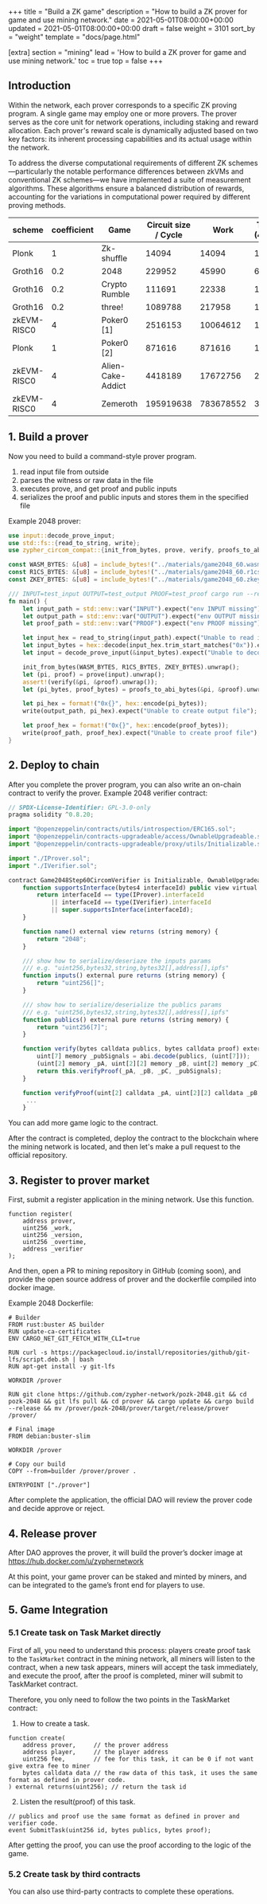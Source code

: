+++
title = "Build a ZK game"
description = "How to build a ZK prover for game and use mining network."
date = 2021-05-01T08:00:00+00:00
updated = 2021-05-01T08:00:00+00:00
draft = false
weight = 3101
sort_by = "weight"
template = "docs/page.html"

[extra]
section = "mining"
lead = 'How to build a ZK prover for game and use mining network.'
toc = true
top = false
+++

## Introduction
Within the network, each prover corresponds to a specific ZK proving program. A single game may employ one or more provers. The prover serves as the core unit for network operations, including staking and reward allocation. Each prover's reward scale is dynamically adjusted based on two key factors: its inherent processing capabilities and its actual usage within the network.

To address the diverse computational requirements of different ZK schemes—particularly the notable performance differences between zkVMs and conventional ZK schemes—we have implemented a suite of measurement algorithms. These algorithms ensure a balanced distribution of rewards, accounting for the variations in computational power required by different proving methods.

| scheme      | coefficient | Game              | Circuit size / Cycle | Work      | Times (4core) | Times (96core) |
|-------------|-------------|-------------------|----------------------|-----------|---------------|----------------|
| Plonk       | 1           | Zk-shuffle        | 14094                | 14094     | 1.93s         | 0.08s          |
| Groth16     | 0.2         | 2048              | 229952               | 45990     | 6.6s          | 0.27s          |
| Groth16     | 0.2         | Crypto Rumble     | 111691               | 22338     | 1.61s         | 0.067s         |
| Groth16     | 0.2         | three!            | 1089788              | 217958    | 18.4s         | 0.79s          |
| zkEVM-RISC0 | 4           | Poker0 [1]        | 2516153              | 10064612  | 1096s         | 84.3s          |
| Plonk       | 1           | Poker0 [2]        | 871616               | 871616    | 107s          | 4.45s          |
| zkEVM-RISC0 | 4           | Alien-Cake-Addict | 4418189              | 17672756  | 2626s         | 150s           |
| zkEVM-RISC0 | 4           | Zemeroth          | 195919638            | 783678552 | 30h           | 4448s          |

## 1. Build a prover
Now you need to build a command-style prover program.

1. read input file from outside
2. parses the witness or raw data in the file
3. executes prove, and get proof and public inputs
4. serializes the proof and public inputs and stores them in the specified file

Example 2048 prover:
```rust
use input::decode_prove_input;
use std::fs::{read_to_string, write};
use zypher_circom_compat::{init_from_bytes, prove, verify, proofs_to_abi_bytes};

const WASM_BYTES: &[u8] = include_bytes!("../materials/game2048_60.wasm");
const R1CS_BYTES: &[u8] = include_bytes!("../materials/game2048_60.r1cs");
const ZKEY_BYTES: &[u8] = include_bytes!("../materials/game2048_60.zkey");

/// INPUT=test_input OUTPUT=test_output PROOF=test_proof cargo run --release
fn main() {
    let input_path = std::env::var("INPUT").expect("env INPUT missing");
    let output_path = std::env::var("OUTPUT").expect("env OUTPUT missing");
    let proof_path = std::env::var("PROOF").expect("env PROOF missing");

    let input_hex = read_to_string(input_path).expect("Unable to read input file");
    let input_bytes = hex::decode(input_hex.trim_start_matches("0x")).expect("Unable to decode input file");
    let input = decode_prove_input(&input_bytes).expect("Unable to decode input");

    init_from_bytes(WASM_BYTES, R1CS_BYTES, ZKEY_BYTES).unwrap();
    let (pi, proof) = prove(input).unwrap();
    assert!(verify(&pi, &proof).unwrap());
    let (pi_bytes, proof_bytes) = proofs_to_abi_bytes(&pi, &proof).unwrap();

    let pi_hex = format!("0x{}", hex::encode(pi_bytes));
    write(output_path, pi_hex).expect("Unable to create output file");

    let proof_hex = format!("0x{}", hex::encode(proof_bytes));
    write(proof_path, proof_hex).expect("Unable to create proof file");
}
```

## 2. Deploy to chain
After you complete the prover program, you can also write an on-chain contract to verify the prover.
Example 2048 verifier contract:
```javascript
// SPDX-License-Identifier: GPL-3.0-only
pragma solidity ^0.8.20;

import "@openzeppelin/contracts/utils/introspection/ERC165.sol";
import "@openzeppelin/contracts-upgradeable/access/OwnableUpgradeable.sol";
import "@openzeppelin/contracts-upgradeable/proxy/utils/Initializable.sol";

import "./IProver.sol";
import "./IVerifier.sol";

contract Game2048Step60CircomVerifier is Initializable, OwnableUpgradeable, ERC165, IProver, IVerifier {
    function supportsInterface(bytes4 interfaceId) public view virtual override(ERC165) returns (bool) {
        return interfaceId == type(IProver).interfaceId
            || interfaceId == type(IVerifier).interfaceId
            || super.supportsInterface(interfaceId);
    }

    function name() external view returns (string memory) {
        return "2048";
    }

    /// show how to serialize/deseriaze the inputs params
    /// e.g. "uint256,bytes32,string,bytes32[],address[],ipfs"
    function inputs() external pure returns (string memory) {
        return "uint256[]";
    }

    /// show how to serialize/deserialize the publics params
    /// e.g. "uint256,bytes32,string,bytes32[],address[],ipfs"
    function publics() external pure returns (string memory) {
        return "uint256[7]";
    }

    function verify(bytes calldata publics, bytes calldata proof) external view returns (bool) {
        uint[7] memory _pubSignals = abi.decode(publics, (uint[7]));
        (uint[2] memory _pA, uint[2][2] memory _pB, uint[2] memory _pC) = abi.decode(proof, (uint[2], uint[2][2], uint[2]));
        return this.verifyProof(_pA, _pB, _pC, _pubSignals);
    }

    function verifyProof(uint[2] calldata _pA, uint[2][2] calldata _pB, uint[2] calldata _pC, uint[7] calldata _pubSignals) public view returns (bool) {
     ...
    }
```

You can add more game logic to the contract.

After the contract is completed, deploy the contract to the blockchain where the mining network is located, and then let's make a pull request to the official repository.

## 3. Register to prover market
First, submit a register application in the mining network. Use this function.

```
function register(
    address prover,
    uint256 _work,
    uint256 _version,
    uint256 _overtime,
    address _verifier
);
```

And then, open a PR to mining repository in GitHub (coming soon), and provide the open source address of prover and the dockerfile compiled into docker image.

Example 2048 Dockerfile:
```
# Builder
FROM rust:buster AS builder
RUN update-ca-certificates
ENV CARGO_NET_GIT_FETCH_WITH_CLI=true

RUN curl -s https://packagecloud.io/install/repositories/github/git-lfs/script.deb.sh | bash
RUN apt-get install -y git-lfs

WORKDIR /prover

RUN git clone https://github.com/zypher-network/pozk-2048.git && cd pozk-2048 && git lfs pull && cd prover && cargo update && cargo build --release && mv /prover/pozk-2048/prover/target/release/prover /prover/

# Final image
FROM debian:buster-slim

WORKDIR /prover

# Copy our build
COPY --from=builder /prover/prover .

ENTRYPOINT ["./prover"]
```

After complete the application, the official DAO will review the prover code and decide approve or reject.

## 4. Release prover
After DAO approves the prover, it will build the prover’s docker image at https://hub.docker.com/u/zyphernetwork

At this point, your game prover can be staked and minted by miners, and can be integrated to the game’s front end for players to use.

## 5. Game Integration

### 5.1 Create task on Task Market directly

First of all, you need to understand this process: players create proof task to the `TaskMarket` contract in the mining network, all miners will listen to the contract, when a new task appears, miners will accept the task immediately, and execute the proof, after the proof is completed, miner will submit to TaskMarket contract.

Therefore, you only need to follow the two points in the TaskMarket contract:
1. How to create a task.

```
function create(
    address prover,     // the prover address
    address player,     // the player address
    uint256 fee,        // fee for this task, it can be 0 if not want give extra fee to miner
    bytes calldata data // the raw data of this task, it uses the same format as defined in prover code.
) external returns(uint256); // return the task id
```

2. Listen the result(proof) of this task.

```
// publics and proof use the same format as defined in prover and verifier code.
event SubmitTask(uint256 id, bytes publics, bytes proof);
```

After getting the proof, you can use the proof according to the logic of the game.

### 5.2 Create task by third contracts
You can also use third-party contracts to complete these operations.
